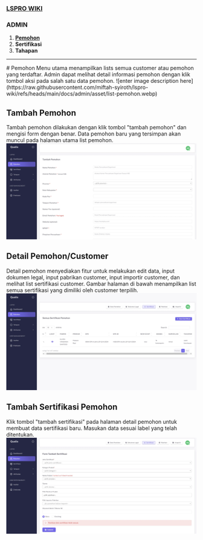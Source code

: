 ### [LSPRO WIKI](https://github.com/miftah-syiroth/lspro-wiki/blob/main/docs/admin/pemohon.md#pemohon)

### ADMIN
 1. [**Pemohon**](https://github.com/miftah-syiroth/lspro-wiki/blob/main/docs/admin/pemohon.md#pemohon)
 2. **Sertifikasi**
 3. **Tahapan**
<hr>
# Pemohon
Menu utama menampilkan lists semua customer atau pemohon yang terdaftar. Admin dapat melihat detail informasi pemohon dengan klik tombol aksi pada salah satu data pemohon.
![enter image description here](https://raw.githubusercontent.com/miftah-syiroth/lspro-wiki/refs/heads/main/docs/admin/asset/list-pemohon.webp)

## Tambah Pemohon
Tambah pemohon dilakukan dengan klik tombol "tambah pemohon" dan mengisi form dengan benar. Data pemohon baru yang tersimpan akan muncul pada halaman utama list pemohon.
![enter image description here](https://raw.githubusercontent.com/miftah-syiroth/lspro-wiki/refs/heads/main/docs/admin/asset/tambah-pemohon.webp)
## Detail Pemohon/Customer
Detail pemohon menyediakan fitur untuk melakukan edit data, input dokumen legal, input pabrikan customer, input importir customer, dan melihat list sertifikasi customer.
Gambar halaman di bawah menampilkan list semua sertifikasi yang dimiliki oleh customer terpilih. 
![enter image description here](https://raw.githubusercontent.com/miftah-syiroth/lspro-wiki/refs/heads/main/docs/admin/asset/pemohon-sertifikasi.webp)
## Tambah Sertifikasi Pemohon
Klik tombol "tambah sertifikasi" pada halaman detail pemohon untuk membuat data sertifikasi baru. Masukan data sesuai label yang telah ditentukan.
![enter image description here](https://raw.githubusercontent.com/miftah-syiroth/lspro-wiki/refs/heads/main/docs/admin/asset/tambah-sertifikasi.webp)
